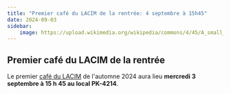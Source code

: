```yaml
---
title: "Premier café du LACIM de la rentrée: 4 septembre à 15h45"
date: 2024-09-03
sidebar:
    image: https://upload.wikimedia.org/wikipedia/commons/4/45/A_small_cup_of_coffee.JPG
---
```


## Premier café du LACIM de la rentrée

Le premier [café du LACIM](/fr/activities.html#caf%C3%A9-du-lacim) de l'automne 2024 aura lieu **mercredi 3 septembre à
15 h 45 au local PK-4214**.
